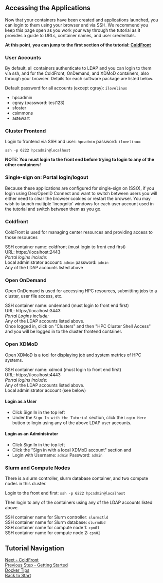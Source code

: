 ## Accessing the Applications

Now that your containers have been created and applications launched, you can login to them using your browser and via SSH.  We recommend you keep this page open as you work your way through the tutorial as it provides a guide to URLs, container names, and user credentials.

**At this point, you can jump to the first section of the tutorial:  [ColdFront](../coldfront/README.md)**


### User Accounts

By default, all containers authenticate to LDAP and you can login to them via ssh, and for the ColdFront, OnDemand, and XDMoD containers, also through your browser.  Details for each software package are listed below.

Default password for all accounts (except cgray): `ilovelinux`

- hpcadmin
- cgray (password: test123)
- sfoster
- csimmons
- astewart

### Cluster Frontend

Login to frontend via SSH and user: `hpcadmin` password: `ilovelinux`:
```
ssh -p 6222 hpcadmin@localhost
```  
**NOTE: You must login to the front end before trying to login to any of the other containers!**

### Single-sign on: Portal login/logout
Because these applications are configured for single-sign on (SSO), if you login using Dex/OpenID Connect and want to switch between users you will either need to clear the browser cookies or restart the browser.  You may wish to launch multiple 'incognito' windows for each user account used in the tutorial and switch between them as you go.

### Coldfront

ColdFront is used for managing center resources and providing access to those resources

SSH container name: coldfront (must login to front end first)  
URL: https://localhost:2443  
*Portal logins include:*  
Local administrator account: `admin` password: `admin`  
Any of the LDAP accounts listed above

### Open OnDemand

Open OnDemand is used for accessing HPC resources, submitting jobs to a cluster, user file access, etc.

SSH container name: ondemand (must login to front end first)  
URL: https://localhost:3443  
*Portal Logins include:*  
Any of the LDAP accounts listed above.  
Once logged in, click on "Clusters" and then "HPC Cluster Shell Access" and you will be logged in to the cluster frontend container.

### Open XDMoD

Open XDMoD is a tool for displaying job and system metrics of HPC systems.

SSH container name: xdmod (must login to front end first)  
URL: https://localhost:4443  
*Portal logins include:*  
Any of the LDAP accounts listed above.  
Local administrator account (see below)

#### Login as a User

* Click Sign In in the top left
* Under the `Sign In with the Tutorial` section, click the `Login Here` button to login using any of the above LDAP user accounts.

#### Login as an Administrator

* Click Sign In in the top left
* Click the "Sign in with a local XDMoD account" section and
* Login with Username: `admin` Password: `admin`


### Slurm and Compute Nodes

There is a slurm controller, slurm database container, and two compute nodes in this cluster.

Login to the front end first:
`ssh -p 6222 hpcadmin@localhost`

Then login to any of the containers using any of the LDAP accounts listed above.  

SSH container name for Slurm controller: `slurmctld`  
SSH container name for Slurm database: `slurmdbd`  
SSH container name for compute node 1: `cpn01`  
SSH container name for compute node 2: `cpn02`  




## Tutorial Navigation
[Next - ColdFront](../coldfront/README.md)  
[Previous Step - Getting Started](getting_started.md)  
[Docker Tips](docker_tips.md)  
[Back to Start](../README.md)  
